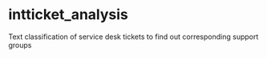 # intticket_analysis
Text classification of service desk tickets to find out corresponding support groups
